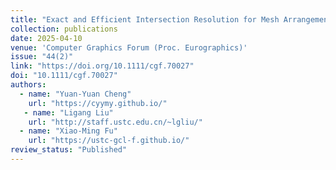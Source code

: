 ```yaml
---
title: "Exact and Efficient Intersection Resolution for Mesh Arrangements"
collection: publications
date: 2025-04-10
venue: 'Computer Graphics Forum (Proc. Eurographics)'
issue: "44(2)"
link: "https://doi.org/10.1111/cgf.70027"
doi: "10.1111/cgf.70027"
authors: 
  - name: "Yuan-Yuan Cheng"
    url: "https://cyymy.github.io/"
   - name: "Ligang Liu"
    url: "http://staff.ustc.edu.cn/~lgliu/"
  - name: "Xiao-Ming Fu"
    url: "https://ustc-gcl-f.github.io/"
review_status: "Published"
---
```

